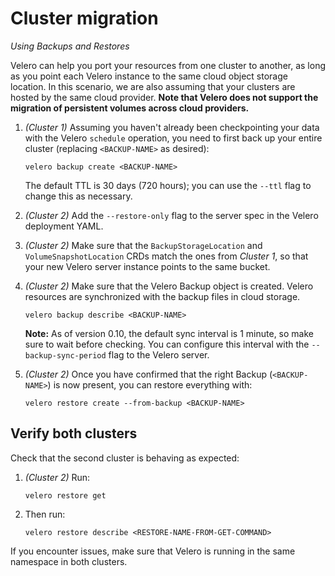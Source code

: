 # Cluster migration

*Using Backups and Restores*

Velero can help you port your resources from one cluster to another, as long as you point each Velero instance to the same cloud object storage location. In this scenario, we are also assuming that your clusters are hosted by the same cloud provider. **Note that Velero does not support the migration of persistent volumes across cloud providers.**

1.  *(Cluster 1)* Assuming you haven't already been checkpointing your data with the Velero `schedule` operation, you need to first back up your entire cluster (replacing `<BACKUP-NAME>` as desired):

    ```
    velero backup create <BACKUP-NAME>
    ```
    The default TTL is 30 days (720 hours); you can use the `--ttl` flag to change this as necessary.

1.  *(Cluster 2)* Add the `--restore-only` flag to the server spec in the Velero deployment YAML.

1.  *(Cluster 2)* Make sure that the `BackupStorageLocation` and `VolumeSnapshotLocation` CRDs match the ones from *Cluster 1*, so that your new Velero server instance points to the same bucket.

1.  *(Cluster 2)* Make sure that the Velero Backup object is created. Velero resources are synchronized with the backup files in cloud storage.

    ```
    velero backup describe <BACKUP-NAME>
    ```

    **Note:** As of version 0.10, the default sync interval is 1 minute, so make sure to wait before checking. You can configure this interval with the `--backup-sync-period` flag to the Velero server.

1.  *(Cluster 2)* Once you have confirmed that the right Backup (`<BACKUP-NAME>`) is now present, you can restore everything with:

    ```
    velero restore create --from-backup <BACKUP-NAME>
    ```

## Verify both clusters

Check that the second cluster is behaving as expected:

1.  *(Cluster 2)* Run:

    ```
    velero restore get
    ```

1.  Then run:

    ```
    velero restore describe <RESTORE-NAME-FROM-GET-COMMAND>
    ```

If you encounter issues, make sure that Velero is running in the same namespace in both clusters.